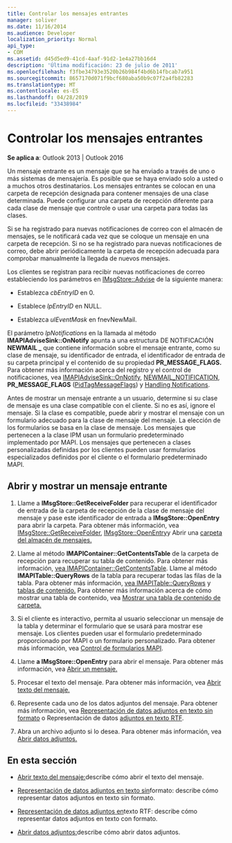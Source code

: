 ```yaml
---
title: Controlar los mensajes entrantes
manager: soliver
ms.date: 11/16/2014
ms.audience: Developer
localization_priority: Normal
api_type:
- COM
ms.assetid: d45d5ed9-41cd-4aaf-91d2-1e4a27bb16d4
description: 'Última modificación: 23 de julio de 2011'
ms.openlocfilehash: f3fbe34793e3520b26b984f4bd6b14fbcab7a951
ms.sourcegitcommit: 8657170d071f9bcf680aba50b9c07f2a4fb82283
ms.translationtype: MT
ms.contentlocale: es-ES
ms.lasthandoff: 04/28/2019
ms.locfileid: "33438984"
---
```

# <a name="handling-an-incoming-message"></a>Controlar los mensajes entrantes

**Se aplica a**: Outlook 2013 | Outlook 2016 
  
Un mensaje entrante es un mensaje que se ha enviado a través de uno o más sistemas de mensajería. Es posible que se haya enviado solo a usted o a muchos otros destinatarios. Los mensajes entrantes se colocan en una carpeta de recepción designada para contener mensajes de una clase determinada. Puede configurar una carpeta de recepción diferente para cada clase de mensaje que controle o usar una carpeta para todas las clases.
  
Si se ha registrado para nuevas notificaciones de correo con el almacén de mensajes, se le notificará cada vez que se coloque un mensaje en una carpeta de recepción. Si no se ha registrado para nuevas notificaciones de correo, debe abrir periódicamente la carpeta de recepción adecuada para comprobar manualmente la llegada de nuevos mensajes.
  
Los clientes se registran para recibir nuevas notificaciones de correo estableciendo los parámetros en [IMsgStore::Advise](imsgstore-advise.md) de la siguiente manera: 
  
- Establezca  _cbEntryID_ en 0. 
    
- Establece  _lpEntryID_ en NULL. 
    
- Establezca  _ulEventMask_ en fnevNewMail. 
    
El parámetro _lpNotifications_ en la llamada al método **IMAPIAdviseSink::OnNotify** apunta a una estructura DE NOTIFICACIÓN **NEWMAIL \_** que contiene información sobre el mensaje entrante, como su clase de mensaje, su identificador de entrada, el identificador de entrada de su carpeta principal y el contenido de su propiedad **PR_MESSAGE_FLAGS.** Para obtener más información acerca del registro y el control de notificaciones, vea [IMAPIAdviseSink::OnNotify](imapiadvisesink-onnotify.md), [NEWMAIL_NOTIFICATION](newmail_notification.md), **PR_MESSAGE_FLAGS** ([PidTagMessageFlags](pidtagmessageflags-canonical-property.md)) y [Handling Notifications](handling-notifications.md). 
  
Antes de mostrar un mensaje entrante a un usuario, determine si su clase de mensaje es una clase compatible con el cliente. Si no es así, ignore el mensaje. Si la clase es compatible, puede abrir y mostrar el mensaje con un formulario adecuado para la clase de mensaje del mensaje. La elección de los formularios se basa en la clase de mensaje. Los mensajes que pertenecen a la clase IPM usan un formulario predeterminado implementado por MAPI. Los mensajes que pertenecen a clases personalizadas definidas por los clientes pueden usar formularios especializados definidos por el cliente o el formulario predeterminado MAPI.
  
## <a name="open-and-display-an-incoming-message"></a>Abrir y mostrar un mensaje entrante
  
1. Llame a **IMsgStore::GetReceiveFolder** para recuperar el identificador de entrada de la carpeta de recepción de la clase de mensaje del mensaje y pase este identificador de entrada a **IMsgStore::OpenEntry** para abrir la carpeta. Para obtener más información, vea [IMsgStore::GetReceiveFolder](imsgstore-getreceivefolder.md), [IMsgStore::OpenEntry](imsgstore-openentry.md)y Abrir una [carpeta del almacén de mensajes.](opening-a-message-store-folder.md)
    
2. Llame al método **IMAPIContainer::GetContentsTable** de la carpeta de recepción para recuperar su tabla de contenido. Para obtener más información, [vea IMAPIContainer::GetContentsTable](imapicontainer-getcontentstable.md). Llame al método **IMAPITable::QueryRows** de la tabla para recuperar todas las filas de la tabla. Para obtener más información, [vea IMAPITable::QueryRows](imapitable-queryrows.md) y [tablas de contenido.](contents-tables.md) Para obtener más información acerca de cómo mostrar una tabla de contenido, vea [Mostrar una tabla de contenido de carpeta.](displaying-a-folder-contents-table.md)
    
3. Si el cliente es interactivo, permita al usuario seleccionar un mensaje de la tabla y determinar el formulario que se usará para mostrar ese mensaje. Los clientes pueden usar el formulario predeterminado proporcionado por MAPI o un formulario personalizado. Para obtener más información, vea [Control de formularios MAPI](handling-mapi-forms.md).
    
4. Llame **a IMsgStore::OpenEntry** para abrir el mensaje. Para obtener más información, vea [Abrir un mensaje.](opening-a-message.md)
    
5. Procesar el texto del mensaje. Para obtener más información, vea [Abrir texto del mensaje.](opening-message-text.md)
    
6. Represente cada uno de los datos adjuntos del mensaje. Para obtener más información, vea [Representación de datos adjuntos en texto sin formato](rendering-an-attachment-in-plain-text.md) o Representación de datos [adjuntos en texto RTF](rendering-an-attachment-in-rtf-text.md).
    
7. Abra un archivo adjunto si lo desea. Para obtener más información, vea [Abrir datos adjuntos.](opening-an-attachment.md)
    
## <a name="in-this-section"></a>En esta sección

- [Abrir texto del mensaje:](opening-message-text.md)describe cómo abrir el texto del mensaje.
    
- [Representación de datos adjuntos en texto sin](rendering-an-attachment-in-plain-text.md)formato: describe cómo representar datos adjuntos en texto sin formato.
    
- [Representación de datos adjuntos en](rendering-an-attachment-in-rtf-text.md)texto RTF: describe cómo representar datos adjuntos en texto con formato.
    
- [Abrir datos adjuntos:](opening-an-attachment.md)describe cómo abrir datos adjuntos.
    

